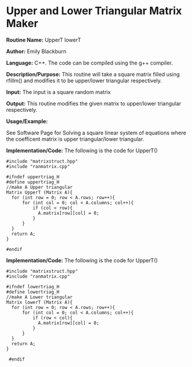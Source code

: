 # Upper and Lower Triangular Matrix Maker

**Routine Name:**          UpperT  lowerT 

**Author:** Emily Blackburn

**Language:** C++. The code can be compiled using the g++ compiler.


**Description/Purpose:** This routine will take a square matrix filled using rfillm() and modifies it to be upper/lower triangular respectively.

**Input:** The input is a square random matrix

**Output:** This routine modifies the given matrix to upper/lower triangular respectively.

**Usage/Example:**

See Software Page for Solving a square linear system of equations where the coefficent matrix is upper triangular/lower triangular.

**Implementation/Code:** The following is the code for UpperT() 

    #include "matrixstruct.hpp"
    #include "ranmatrix.cpp"

    #ifndef uppertriag_H
    #define uppertriag_H
    //make A Upper triangular
    Matrix UpperT (Matrix A){
      for (int row = 0; row < A.rows; row++){
          for (int col = 0; col < A.columns; col++){
              if (col < row){
                A.matrix[row][col] = 0;
              }
          }
      }
      return A;
    }

    #endif

**Implementation/Code:** The following is the code for UpperT() 

    #include "matrixstruct.hpp"
    #include "ranmatrix.cpp"
    
    #ifndef lowertriag_H
    #define lowertriag_H
    //make A Lower triangular
    Matrix lowerT (Matrix A){
      for (int row = 0; row < A.rows; row++){
          for (int col = 0; col < A.columns; col++){
              if (row < col){
                A.matrix[row][col] = 0;
              }
          }
      }
      return A;
    }

     #endif
     
     
     
